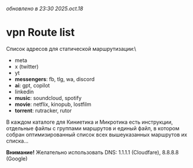 _обновлено в 23:30 2025.oct.18_

# vpn Route list
Список адресов для статической маршрутизации:\
- meta
- x (twitter)
- yt
- **messengers**: fb, tlg, wa, discord
- **ai**: gpt, copilot
- linkedin
- **music**: soundcloud, spotify
- **movie**: netflix, kinopub, lostfilm
- **torrent**: rutracker, rutor

В каждом каталоге для Киниетика и Микротика есть инструкции, отдельные файлы с группами маршрутов
и единый файл, в котором собран оптимизированный список всех вышеуказанных маршрутов их списка...

**Внимание!** Желательно использовать DNS: 1.1.1.1 (Cloudfare), 8.8.8.8 (Google)
